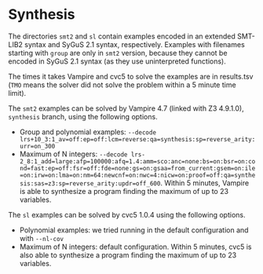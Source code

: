 # Synthesis

The directories `smt2` and `sl` contain examples encoded in an extended SMT-LIB2 syntax and SyGuS 2.1 syntax, respectively.
Examples with filenames starting with `group` are only in `smt2` version, because they cannot be encoded in SyGuS 2.1 syntax (as they use uninterpreted functions).

The times it takes Vampire and cvc5 to solve the examples are in results.tsv (`TMO` means the solver did not solve the problem within a 5 minute time limit).

The `smt2` examples can be solved by Vampire 4.7 (linked with Z3 4.9.1.0), `synthesis` branch, using the following options.
- Group and polynomial examples: `--decode lrs+10_3:1_av=off:ep=off:lcm=reverse:qa=synthesis:sp=reverse_arity:urr=on_300`
- Maximum of N integers: `--decode lrs-2_8:1_add=large:afp=100000:afq=1.4:amm=sco:anc=none:bs=on:bsr=on:cond=fast:ep=off:fsr=off:fde=none:gs=on:gsaa=from_current:gsem=on:ile=on:irw=on:lma=on:nm=64:newcnf=on:nwc=4:nicw=on:proof=off:qa=synthesis:sas=z3:sp=reverse_arity:updr=off_600`. Within 5 minutes, Vampire is able to synthesize a program finding the maximum of up to 23 variables.

The `sl` examples can be solved by cvc5 1.0.4 using the following options.
- Polynomial examples: we tried running in the default configuration and with `--nl-cov`
- Maximum of N integers: default configuration. Within 5 minutes, cvc5 is also able to synthesize a program finding the maximum of up to 23 variables.


